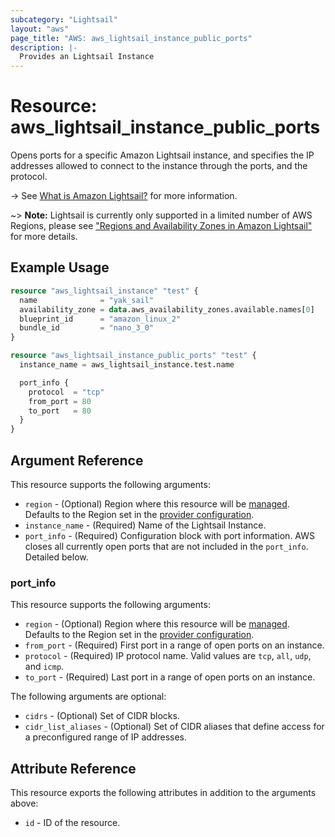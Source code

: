 ```yaml
---
subcategory: "Lightsail"
layout: "aws"
page_title: "AWS: aws_lightsail_instance_public_ports"
description: |-
  Provides an Lightsail Instance
---
```


# Resource: aws_lightsail_instance_public_ports

Opens ports for a specific Amazon Lightsail instance, and specifies the IP addresses allowed to connect to the instance through the ports, and the protocol.

-> See [What is Amazon Lightsail?](https://lightsail.aws.amazon.com/ls/docs/getting-started/article/what-is-amazon-lightsail) for more information.

~> **Note:** Lightsail is currently only supported in a limited number of AWS Regions, please see ["Regions and Availability Zones in Amazon Lightsail"](https://lightsail.aws.amazon.com/ls/docs/overview/article/understanding-regions-and-availability-zones-in-amazon-lightsail) for more details.

## Example Usage

```terraform
resource "aws_lightsail_instance" "test" {
  name              = "yak_sail"
  availability_zone = data.aws_availability_zones.available.names[0]
  blueprint_id      = "amazon_linux_2"
  bundle_id         = "nano_3_0"
}

resource "aws_lightsail_instance_public_ports" "test" {
  instance_name = aws_lightsail_instance.test.name

  port_info {
    protocol  = "tcp"
    from_port = 80
    to_port   = 80
  }
}
```

## Argument Reference

This resource supports the following arguments:

* `region` - (Optional) Region where this resource will be [managed](https://docs.aws.amazon.com/general/latest/gr/rande.html#regional-endpoints). Defaults to the Region set in the [provider configuration](https://registry.terraform.io/providers/hashicorp/aws/latest/docs#aws-configuration-reference).
* `instance_name` - (Required) Name of the Lightsail Instance.
* `port_info` - (Required) Configuration block with port information. AWS closes all currently open ports that are not included in the `port_info`. Detailed below.

### port_info

This resource supports the following arguments:

* `region` - (Optional) Region where this resource will be [managed](https://docs.aws.amazon.com/general/latest/gr/rande.html#regional-endpoints). Defaults to the Region set in the [provider configuration](https://registry.terraform.io/providers/hashicorp/aws/latest/docs#aws-configuration-reference).
* `from_port` - (Required) First port in a range of open ports on an instance.
* `protocol` - (Required) IP protocol name. Valid values are `tcp`, `all`, `udp`, and `icmp`.
* `to_port` - (Required) Last port in a range of open ports on an instance.

The following arguments are optional:

* `cidrs` - (Optional) Set of CIDR blocks.
* `cidr_list_aliases` - (Optional) Set of CIDR aliases that define access for a preconfigured range of IP addresses.

## Attribute Reference

This resource exports the following attributes in addition to the arguments above:

* `id` - ID of the resource.
